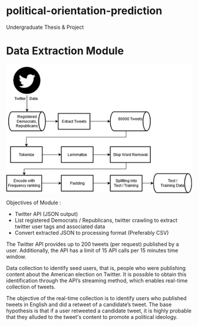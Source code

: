 # political-orientation-prediction
Undergraduate Thesis & Project

# Data Extraction Module

![Alt text](Data_Extraction_Module.png?raw=true "Data_Extraction_Module")

Objectives of Module : 

- Twitter API (JSON output)
- List registered Democrats / Republicans, twitter crawling to extract twitter user tags and associated data
- Convert extracted JSON to processing format (Preferably CSV)

The Twitter API provides up to 200 tweets (per request) published by a user. Additionally, the API has a limit of 15 API calls per 15 minutes time window. 


Data collection to identify seed users, that is, people who were publishing content about the American election on Twitter. It is possible to obtain this identification through the API’s streaming method, which enables real-time collection of tweets. 


The objective of the real-time collection is to identify users who published tweets in English and did a retweet of a candidate’s tweet. The base hypothesis is that if a user retweeted a candidate tweet, it is highly probable that they alluded to the tweet's content to promote a political ideology.
